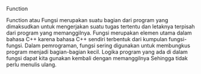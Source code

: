 Function

Function atau Fungsi merupakan suatu bagian dari program yang dimaksudkan untuk mengerjakan suatu tugas tertentu dan letaknya terpisah dari program yang memanggilnya. Fungsi merupakan elemen utama dalam bahasa C++ karena bahasa C++ sendiri terbentuk dari kumpulan fungsi-fungsi. Dalam pemrograman, fungsi sering digunakan untuk membungkus program menjadi bagian-bagian kecil. Logika program yang ada di dalam fungsi dapat kita gunakan kembali dengan memanggilnya Sehingga tidak perlu menulis ulang.